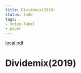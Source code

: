 ```yaml
---
title: Dividemix(2019)
status: todo
tags:
- noisy-label
- paper
---
```


[local pdf](../../../pdfs/2019-DivideMix.pdf)

# Dividemix(2019)
